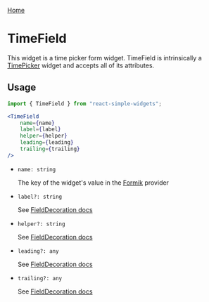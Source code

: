 [Home](../../../README.md)

# TimeField

This widget is a time picker form widget. TimeField is intrinsically a [TimePicker](../time-picker/time-picker-usage.md) widget and accepts all of its attributes.

## Usage

```jsx
import { TimeField } from "react-simple-widgets";

<TimeField
    name={name}
    label={label}
    helper={helper}
    leading={leading}
    trailing={trailing}
/>
```

- `name: string`

  The key of the widget's value in the [Formik](https://jaredpalmer.com/formik/) provider

- `label?: string`

    See [FieldDecoration docs](../field-decoration/field-decoration-usage.md)

- `helper?: string`

    See [FieldDecoration docs](../field-decoration/field-decoration-usage.md)

- `leading?: any`

    See [FieldDecoration docs](../field-decoration/field-decoration-usage.md)

- `trailing?: any`

    See [FieldDecoration docs](../field-decoration/field-decoration-usage.md)
